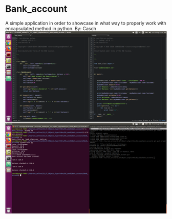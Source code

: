 # Bank_account
A simple application in order to showcase in what way to properly work with encapsulated method in python. By: Casch
![top_page](/image/1.png)
![top_page](/image/2.png)
